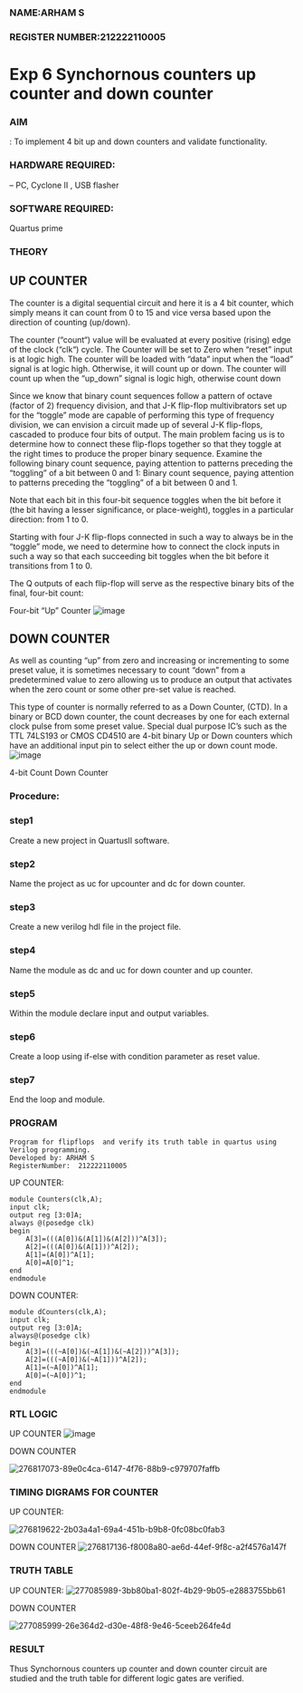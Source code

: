 ### NAME:ARHAM S
### REGISTER NUMBER:212222110005
# Exp 6 Synchornous counters  up counter and down counter 
### AIM
: To implement 4 bit up and down counters and validate  functionality.
### HARDWARE REQUIRED:
– PC, Cyclone II , USB flasher
### SOFTWARE REQUIRED:
Quartus prime
### THEORY 

## UP COUNTER 
The counter is a digital sequential circuit and here it is a 4 bit counter, which simply means it can count from 0 to 15 and vice versa based upon the direction of counting (up/down). 

The counter (“count“) value will be evaluated at every positive (rising) edge of the clock (“clk“) cycle.
The Counter will be set to Zero when “reset” input is at logic high.
The counter will be loaded with “data” input when the “load” signal is at logic high. Otherwise, it will count up or down.
The counter will count up when the “up_down” signal is logic high, otherwise count down

Since we know that binary count sequences follow a pattern of octave (factor of 2) frequency division, and that J-K flip-flop multivibrators set up for the “toggle” mode are capable of performing this type of frequency division, we can envision a circuit made up of several J-K flip-flops, cascaded to produce four bits of output.
The main problem facing us is to determine how to connect these flip-flops together so that they toggle at the right times to produce the proper binary sequence.
Examine the following binary count sequence, paying attention to patterns preceding the “toggling” of a bit between 0 and 1:
Binary count sequence, paying attention to patterns preceding the “toggling” of a bit between 0 and 1.

Note that each bit in this four-bit sequence toggles when the bit before it (the bit having a lesser significance, or place-weight), toggles in a particular direction: from 1 to 0.
 

Starting with four J-K flip-flops connected in such a way to always be in the “toggle” mode, we need to determine how to connect the clock inputs in such a way so that each succeeding bit toggles when the bit before it transitions from 1 to 0.

The Q outputs of each flip-flop will serve as the respective binary bits of the final, four-bit count:

 
 

Four-bit “Up” Counter
![image](https://user-images.githubusercontent.com/36288975/169644758-b2f4339d-9532-40c5-af40-8f4f8c942e2c.png)



## DOWN COUNTER 

As well as counting “up” from zero and increasing or incrementing to some preset value, it is sometimes necessary to count “down” from a predetermined value to zero allowing us to produce an output that activates when the zero count or some other pre-set value is reached.

This type of counter is normally referred to as a Down Counter, (CTD). In a binary or BCD down counter, the count decreases by one for each external clock pulse from some preset value. Special dual purpose IC’s such as the TTL 74LS193 or CMOS CD4510 are 4-bit binary Up or Down counters which have an additional input pin to select either the up or down count mode.
![image](https://user-images.githubusercontent.com/36288975/169644844-1a14e123-7228-4ed8-81a9-eb937dff4ac8.png)


4-bit Count Down Counter
### Procedure:
### step1
Create a new project in QuartusII software.
### step2
Name the project as uc for upcounter and dc for down counter.
### step3
Create a new verilog hdl file in the project file.
### step4
Name the module as dc and uc for down counter and up counter.
### step5
Within the module declare input and output variables.
### step6
Create a loop using if-else with condition parameter as reset value.
### step7
End the loop and module.



### PROGRAM 
```
Program for flipflops  and verify its truth table in quartus using Verilog programming.
Developed by: ARHAM S
RegisterNumber:  212222110005
```
UP COUNTER:
```
module Counters(clk,A);
input clk;
output reg [3:0]A;
always @(posedge clk)
begin
	A[3]=(((A[0])&(A[1])&(A[2]))^A[3]);
	A[2]=(((A[0])&(A[1]))^A[2]);
	A[1]=(A[0])^A[1];
	A[0]=A[0]^1;
end
endmodule
```
DOWN COUNTER:
```
module dCounters(clk,A);
input clk;
output reg [3:0]A;
always@(posedge clk)
begin
	A[3]=(((~A[0])&(~A[1])&(~A[2]))^A[3]);
	A[2]=(((~A[0])&(~A[1]))^A[2]);
	A[1]=(~A[0])^A[1];
	A[0]=(~A[0])^1;
end
endmodule
```



### RTL LOGIC    

UP COUNTER
![image](https://github.com/divyakumars/Exp-7-Synchornous-counters-/assets/119393621/8f948009-e4c0-4714-ac3d-f73ef0e1c087)

DOWN COUNTER 

![276817073-89e0c4ca-6147-4f76-88b9-c979707faffb](https://github.com/divyakumars/Exp-7-Synchornous-counters-/assets/119393621/d8e0d462-f4e3-4560-8e87-ffb5d3193aea)


### TIMING DIGRAMS FOR COUNTER  
UP COUNTER:

![276819622-2b03a4a1-69a4-451b-b9b8-0fc08bc0fab3](https://github.com/divyakumars/Exp-7-Synchornous-counters-/assets/119393621/2ebfe0d6-d3ca-4cc5-a97e-8f1454d9ef34)

DOWN COUNTER 
![276817136-f8008a80-ae6d-44ef-9f8c-a2f4576a147f](https://github.com/divyakumars/Exp-7-Synchornous-counters-/assets/119393621/6cab247b-28eb-4bc1-b29a-d820f32778e0)




### TRUTH TABLE 

UP COUNTER:
![277085989-3bb80ba1-802f-4b29-9b05-e2883755bb61](https://github.com/divyakumars/Exp-7-Synchornous-counters-/assets/119393621/b01ead96-2a1c-4236-9fa4-77a79d5e28b7)


DOWN COUNTER 

![277085999-26e364d2-d30e-48f8-9e46-5ceeb264fe4d](https://github.com/divyakumars/Exp-7-Synchornous-counters-/assets/119393621/1568394d-b20c-402c-ab81-80b51968eb34)
### RESULT
Thus Synchornous counters up counter and down counter circuit are studied and the truth table for different logic gates are verified.
